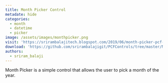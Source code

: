 ```yaml
---
title: Month Picker Control
metadate: hide
categories:
  - month
  - datetime
  - picker
image: /assets/images/monthpicker.png
visit: 'https://srirambalajitech.blogspot.com/2019/06/month-picker-pcf-control.html'
download: 'https://github.com/srirambalajigit/PCFControls/tree/master/MonthPicker'
authors:
  - sriram_balaji
---
```


Month Picker is a simple control that allows the user to pick a month of the year.

